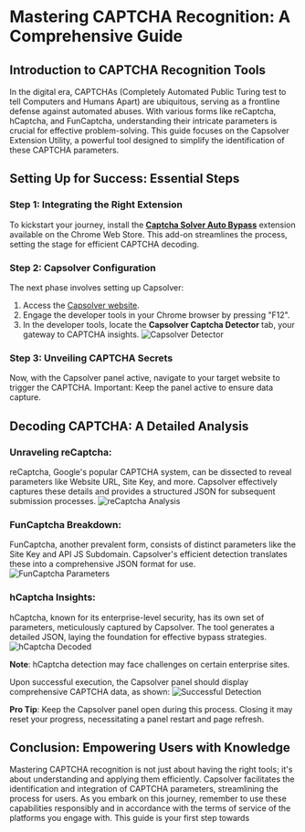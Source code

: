 # Mastering CAPTCHA Recognition: A Comprehensive Guide

## Introduction to CAPTCHA Recognition Tools

In the digital era, CAPTCHAs (Completely Automated Public Turing test to tell Computers and Humans Apart) are ubiquitous, serving as a frontline defense against automated abuses. With various forms like reCaptcha, hCaptcha, and FunCaptcha, understanding their intricate parameters is crucial for effective problem-solving. This guide focuses on the Capsolver Extension Utility, a powerful tool designed to simplify the identification of these CAPTCHA parameters.

## Setting Up for Success: Essential Steps

### Step 1: Integrating the Right Extension
To kickstart your journey, install the **[Captcha Solver Auto Bypass](https://chromewebstore.google.com/detail/captcha-solver-auto-bypas/pgojnojmmhpofjgdmaebadhbocahppod)** extension available on the Chrome Web Store. This add-on streamlines the process, setting the stage for efficient CAPTCHA decoding.

### Step 2: Capsolver Configuration
The next phase involves setting up Capsolver:
1. Access the [Capsolver website](https://www.capsolver.com/).
2. Engage the developer tools in your Chrome browser by pressing "F12".
3. In the developer tools, locate the **Capsolver Captcha Detector** tab, your gateway to CAPTCHA insights.
   ![Capsolver Detector](https://assets.capsolver.com/prod/images/post/2023-10-31/2115f05d-a7eb-40b6-9693-53baa45d39a9.png)

### Step 3: Unveiling CAPTCHA Secrets
Now, with the Capsolver panel active, navigate to your target website to trigger the CAPTCHA. Important: Keep the panel active to ensure data capture.

## Decoding CAPTCHA: A Detailed Analysis

### Unraveling reCaptcha:
reCaptcha, Google's popular CAPTCHA system, can be dissected to reveal parameters like Website URL, Site Key, and more. Capsolver effectively captures these details and provides a structured JSON for subsequent submission processes.
![reCaptcha Analysis](https://assets.capsolver.com/prod/images/post/2023-10-31/57a3dfd6-5048-4772-9e6c-9956f9acc916.png)

### FunCaptcha Breakdown:
FunCaptcha, another prevalent form, consists of distinct parameters like the Site Key and API JS Subdomain. Capsolver's efficient detection translates these into a comprehensive JSON format for use.
![FunCaptcha Parameters](https://assets.capsolver.com/prod/images/post/2023-10-31/a7f2201f-e411-43a9-b43f-9107633155a3.png)

### hCaptcha Insights:
hCaptcha, known for its enterprise-level security, has its own set of parameters, meticulously captured by Capsolver. The tool generates a detailed JSON, laying the foundation for effective bypass strategies.
![hCaptcha Decoded](https://assets.capsolver.com/prod/images/post/2023-10-31/72192014-9695-45a6-a6b4-1cf9a3505437.png)

**Note**: hCaptcha detection may face challenges on certain enterprise sites.

Upon successful execution, the Capsolver panel should display comprehensive CAPTCHA data, as shown:
![Successful Detection](https://assets.capsolver.com/prod/images/post/2023-10-31/8c37d6ec-7a3d-4c2d-b822-f1bc3563d996.png)

**Pro Tip**: Keep the Capsolver panel open during this process. Closing it may reset your progress, necessitating a panel restart and page refresh.

## Conclusion: Empowering Users with Knowledge

Mastering CAPTCHA recognition is not just about having the right tools; it's about understanding and applying them efficiently. Capsolver facilitates the identification and integration of CAPTCHA parameters, streamlining the process for users. As you embark on this journey, remember to use these capabilities responsibly and in accordance with the terms of service of the platforms you engage with. This guide is your first step towards 
